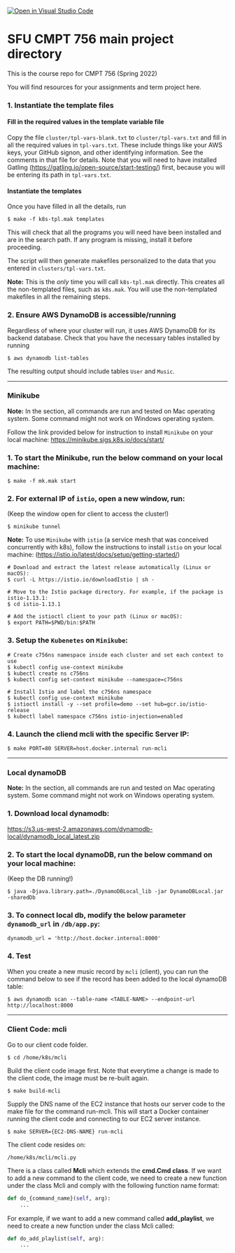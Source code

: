 [![Open in Visual Studio Code](https://classroom.github.com/assets/open-in-vscode-f059dc9a6f8d3a56e377f745f24479a46679e63a5d9fe6f495e02850cd0d8118.svg)](https://classroom.github.com/online_ide?assignment_repo_id=6917722&assignment_repo_type=AssignmentRepo)
# SFU CMPT 756 main project directory

This is the course repo for CMPT 756 (Spring 2022)

You will find resources for your assignments and term project here.


### 1. Instantiate the template files

#### Fill in the required values in the template variable file

Copy the file `cluster/tpl-vars-blank.txt` to `cluster/tpl-vars.txt`
and fill in all the required values in `tpl-vars.txt`.  These include
things like your AWS keys, your GitHub signon, and other identifying
information.  See the comments in that file for details. Note that you
will need to have installed Gatling
(https://gatling.io/open-source/start-testing/) first, because you
will be entering its path in `tpl-vars.txt`.

#### Instantiate the templates

Once you have filled in all the details, run

~~~
$ make -f k8s-tpl.mak templates
~~~

This will check that all the programs you will need have been
installed and are in the search path.  If any program is missing,
install it before proceeding.

The script will then generate makefiles personalized to the data that
you entered in `clusters/tpl-vars.txt`.

**Note:** This is the *only* time you will call `k8s-tpl.mak`
directly. This creates all the non-templated files, such as
`k8s.mak`.  You will use the non-templated makefiles in all the
remaining steps.

### 2. Ensure AWS DynamoDB is accessible/running

Regardless of where your cluster will run, it uses AWS DynamoDB
for its backend database. Check that you have the necessary tables
installed by running

~~~
$ aws dynamodb list-tables
~~~

The resulting output should include tables `User` and `Music`.

----

### Minikube

**Note:** In the section, all commands are run and tested on Mac operating system. Some command might not work on Windows operating system.

Follow the link provided below for instruction to install `Minikube` on your local machine:
https://minikube.sigs.k8s.io/docs/start/

### 1. To start the Minikube, run the below command on your local machine:

~~~
$ make -f mk.mak start
~~~

### 2. For external IP of `istio`, open a new window, run: 
(Keep the window open for client to access the cluster!)

~~~
$ minikube tunnel
~~~

**Note:** To use `Minikube` with `istio` (a service mesh that was conceived concurrently with k8s), follow the instructions to install `istio` on your local machine:
(https://istio.io/latest/docs/setup/getting-started/)

~~~
# Download and extract the latest release automatically (Linux or macOS):
$ curl -L https://istio.io/downloadIstio | sh -
~~~
~~~
# Move to the Istio package directory. For example, if the package is istio-1.13.1:
$ cd istio-1.13.1
~~~
~~~
# Add the istioctl client to your path (Linux or macOS):
$ export PATH=$PWD/bin:$PATH
~~~

### 3. Setup the `Kubenetes` on `Minikube`:
~~~
# Create c756ns namespace inside each cluster and set each context to use
$ kubectl config use-context minikube
$ kubectl create ns c756ns
$ kubectl config set-context minikube --namespace=c756ns
~~~
~~~
# Install Istio and label the c756ns namespace
$ kubectl config use-context minikube
$ istioctl install -y --set profile=demo --set hub=gcr.io/istio-release
$ kubectl label namespace c756ns istio-injection=enabled
~~~

### 4. Launch the cliend mcli with the specific Server IP:
~~~
$ make PORT=80 SERVER=host.docker.internal run-mcli
~~~

----

### Local dynamoDB

**Note:** In the section, all commands are run and tested on Mac operating system. Some command might not work on Windows operating system.

### 1. Download local dynamodb:
https://s3.us-west-2.amazonaws.com/dynamodb-local/dynamodb_local_latest.zip

### 2. To start the local dynamoDB, run the below command on your local machine: 
(Keep the DB running!)

~~~
$ java -Djava.library.path=./DynamoDBLocal_lib -jar DynamoDBLocal.jar -sharedDb
~~~

### 3. To connect local db, modify the below parameter `dynamodb_url` in `/db/app.py`:

~~~
dynamodb_url = 'http://host.docker.internal:8000'
~~~

### 4. Test
When you create a new music record by `mcli` (client), you can run the command below to see if the record has been added to the local dynamoDB table:

~~~
$ aws dynamodb scan --table-name <TABLE-NAME> --endpoint-url http://localhost:8000
~~~


----

### Client Code: mcli

Go to our client code folder.

```
$ cd /home/k8s/mcli
```

Build the client code image first. Note that everytime a change is made to the client code, the image must be re-built again.

```
$ make build-mcli
```

Supply the DNS name of the EC2 instance that hosts our server code to the make file for the command run-mcli. This will start a Docker container running the client code and connecting to our EC2 server instance.

```
$ make SERVER={EC2-DNS-NAME} run-mcli
```

The client code resides on:

```
/home/k8s/mcli/mcli.py
```

There is a class called **Mcli** which extends the **cmd.Cmd class**. If we want to add a new command to the client code, we need to create a new function under the class Mcli and comply with the following function name format:

```python
def do_{command_name}(self, arg):
    ...
```

For example, if we want to add a new command called **add_playlist**, we need to create a new function under the class Mcli called:

```python
def do_add_playlist(self, arg):
    ...
```
